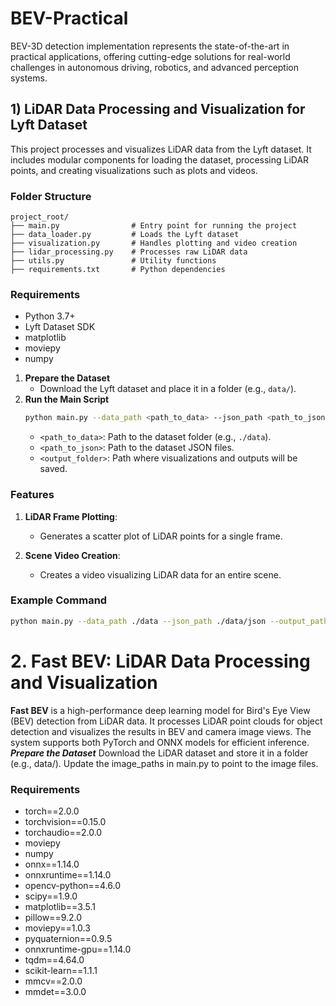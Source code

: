 # BEV-Practical
BEV-3D detection implementation represents the state-of-the-art in practical applications, offering cutting-edge solutions for real-world challenges in autonomous driving, robotics, and advanced perception systems.

## 1) LiDAR Data Processing and Visualization for Lyft Dataset
This project processes and visualizes LiDAR data from the Lyft dataset. It includes modular components for loading the dataset, processing LiDAR points, and creating visualizations such as plots and videos.

### Folder Structure

```
project_root/
├── main.py                # Entry point for running the project
├── data_loader.py         # Loads the Lyft dataset
├── visualization.py       # Handles plotting and video creation
├── lidar_processing.py    # Processes raw LiDAR data
├── utils.py               # Utility functions
├── requirements.txt       # Python dependencies
```
### Requirements

- Python 3.7+
- Lyft Dataset SDK
- matplotlib
- moviepy
- numpy
1. **Prepare the Dataset**
   - Download the Lyft dataset and place it in a folder (e.g., `data/`).
2. **Run the Main Script**
   ```bash
   python main.py --data_path <path_to_data> --json_path <path_to_json> --output_path <output_folder>
   ```
   - `<path_to_data>`: Path to the dataset folder (e.g., `./data`).
   - `<path_to_json>`: Path to the dataset JSON files.
   - `<output_folder>`: Path where visualizations and outputs will be saved.

### Features

1. **LiDAR Frame Plotting**:
   - Generates a scatter plot of LiDAR points for a single frame.

2. **Scene Video Creation**:
   - Creates a video visualizing LiDAR data for an entire scene.

### Example Command

```bash
python main.py --data_path ./data --json_path ./data/json --output_path ./output
```
# 2. Fast BEV: LiDAR Data Processing and Visualization

**Fast BEV** is a high-performance deep learning model for Bird's Eye View (BEV) detection from LiDAR data. It processes LiDAR point clouds for object detection and visualizes the results in BEV and camera image views. The system supports both PyTorch and ONNX models for efficient inference.
***Prepare the Dataset***
Download the LiDAR dataset and store it in a folder (e.g., data/).
Update the image_paths in main.py to point to the image files.
### Requirements

- torch==2.0.0
- torchvision==0.15.0
- torchaudio==2.0.0
- moviepy
- numpy
- onnx==1.14.0
- onnxruntime==1.14.0
- opencv-python==4.6.0
- scipy==1.9.0
- matplotlib==3.5.1
- pillow==9.2.0
- moviepy==1.0.3
- pyquaternion==0.9.5
- onnxruntime-gpu==1.14.0
- tqdm==4.64.0
- scikit-learn==1.1.1
- mmcv==2.0.0
- mmdet==3.0.0

